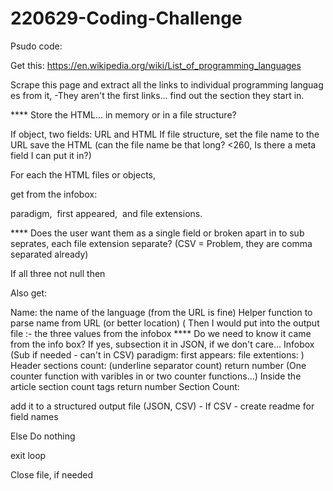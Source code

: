 # 220629-Coding-Challenge

Psudo code:

Get this:
https://en.wikipedia.org/wiki/List_of_programming_languages

Scrape this page and extract all the links to individual programming languages from it,
-They aren't the first links... find out the section they start in. 

**** Store the HTML... in memory or in a file structure?

If object, two fields: URL and HTML
If file structure, set the file name to the URL save the HTML (can the file name be that long?  <260, Is there a meta field I can put it in?)

For each the HTML files or objects,

get from the infobox:

 paradigm,
 first appeared,
 and file extensions.
 
 **** Does the user want them as a single field or broken apart in to sub seprates, each file extension separate? (CSV = Problem, they are comma separated already)
 
If all three not null then

Also get:

Name: the name of the language (from the URL is fine) 
   Helper function to parse name from URL (or better location)
( Then I would put into the output file :- the three values from the infobox
**** Do we need to know it came from the info box? If yes, subsection it in JSON, if we don't care... 
     Infobox     (Sub if needed - can't in CSV) 
	       paradigm:
		     first appears:
	       file extentions:	)
Header sections count: (underline separator count) return number (One counter function with varibles in or two counter functions...)
Inside the article section count <url> tags return number Section Count: 

add it to a structured output file (JSON, CSV) - If CSV - create readme for field names

Else
Do nothing

exit loop

Close file, if needed

